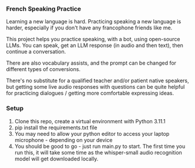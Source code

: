 ### French Speaking Practice

Learning a new language is hard. Practicing speaking a new language is harder, especially if you don't have any francophone friends like me. 

This project helps you practice speaking, with a bot, using open-source LLMs. You can speak, get an LLM response (in audio and then text), then continue a conversation. 

There are also vocabulary assists, and the prompt can be changed for different types of conversions.

There's no substitute for a qualified teacher and/or patient native speakers, but getting some live audio responses with questions can be quite helpful for practicing dialogues / getting more comfortable expressing ideas.

### Setup

1. Clone this repo, create a virtual environment with Python 3.11.1
2. pip install the requirements.txt file
3. You may need to allow your python editor to access your laptop microphone - depending on your device
4. You should be good to go - just run main.py to start. The first time you run this, it will take some time as the whisper-small audio recognition model will get downloaded locally.
   
